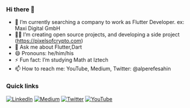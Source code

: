 ### Hi there 👋

* 🔭 I’m currently searching a company to work as Flutter Developer.
     ex: Maxi Digital GmbH<br>
* 🧑‍💻 I’m creating open source projects, and developing a side project (https://pixelsofcrypto.com)<br>
* 💬 Ask me about Flutter,Dart<br>
* 😄 Pronouns: he/him/his<br>
* ⚡ Fun fact: I’m studying Math at Iztech <br>
* 📫 How to reach me: YouTube, Medium, Twitter: @alperefesahin

### Quick links
[![LinkedIn](https://img.shields.io/badge/LinkedIn-%230077B5.svg?logo=linkedin&logoColor=white)](https://linkedin.com/in/alperefesahin/) [![Medium](https://img.shields.io/badge/Medium-12100E?logo=medium&logoColor=white)](https://medium.com/@alperefesahin) [![Twitter](https://img.shields.io/badge/Twitter-%231DA1F2.svg?logo=Twitter&logoColor=white)](https://twitter.com/alperefesahin) [![YouTube](https://img.shields.io/badge/YouTube-%23FF0000.svg?logo=YouTube&logoColor=white)](https://www.youtube.com/channel/UCcsgi-iDYAtQPmWI7I8e0pg) 
